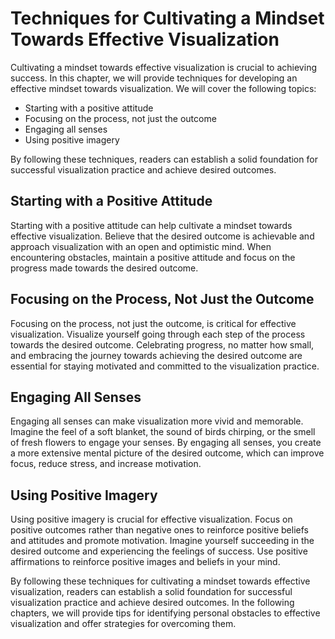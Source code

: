 Techniques for Cultivating a Mindset Towards Effective Visualization
=======================================================================================================================

Cultivating a mindset towards effective visualization is crucial to achieving success. In this chapter, we will provide techniques for developing an effective mindset towards visualization. We will cover the following topics:

* Starting with a positive attitude
* Focusing on the process, not just the outcome
* Engaging all senses
* Using positive imagery

By following these techniques, readers can establish a solid foundation for successful visualization practice and achieve desired outcomes.

Starting with a Positive Attitude
---------------------------------

Starting with a positive attitude can help cultivate a mindset towards effective visualization. Believe that the desired outcome is achievable and approach visualization with an open and optimistic mind. When encountering obstacles, maintain a positive attitude and focus on the progress made towards the desired outcome.

Focusing on the Process, Not Just the Outcome
---------------------------------------------

Focusing on the process, not just the outcome, is critical for effective visualization. Visualize yourself going through each step of the process towards the desired outcome. Celebrating progress, no matter how small, and embracing the journey towards achieving the desired outcome are essential for staying motivated and committed to the visualization practice.

Engaging All Senses
-------------------

Engaging all senses can make visualization more vivid and memorable. Imagine the feel of a soft blanket, the sound of birds chirping, or the smell of fresh flowers to engage your senses. By engaging all senses, you create a more extensive mental picture of the desired outcome, which can improve focus, reduce stress, and increase motivation.

Using Positive Imagery
----------------------

Using positive imagery is crucial for effective visualization. Focus on positive outcomes rather than negative ones to reinforce positive beliefs and attitudes and promote motivation. Imagine yourself succeeding in the desired outcome and experiencing the feelings of success. Use positive affirmations to reinforce positive images and beliefs in your mind.

By following these techniques for cultivating a mindset towards effective visualization, readers can establish a solid foundation for successful visualization practice and achieve desired outcomes. In the following chapters, we will provide tips for identifying personal obstacles to effective visualization and offer strategies for overcoming them.
